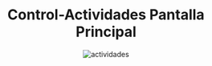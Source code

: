 <center>
<h1>Control-Actividades Pantalla Principal</h1>
 <img src="https://preview.ibb.co/eq2kuq/actividades.png" alt="actividades" border="0">
</center>

